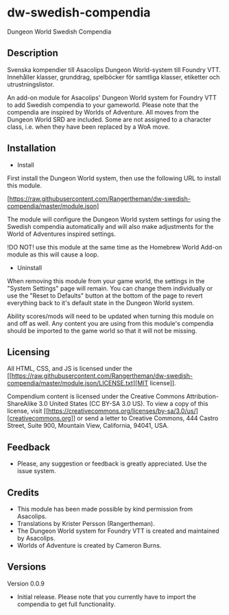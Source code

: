 # dw-swedish-compendia
Dungeon World Swedish Compendia

## Description

Svenska kompendier till Asacolips Dungeon World-system till Foundry VTT. Innehåller klasser, grunddrag, spelböcker för samtliga klasser, etiketter och utrustningslistor.

An add-on module for Asacolips' Dungeon World system for Foundry VTT to add Swedish compendia to your gameworld. Please note that the compendia are inspired by Worlds of Adventure. All moves from the Dungeon World SRD are included. Some are not assigned to a character class, i.e. when they have been replaced by a WoA move.

## Installation

* Install

First install the Dungeon World system, then use the following URL to
install this module.

[https://raw.githubusercontent.com/Rangertheman/dw-swedish-compendia/master/module.json]

The module will configure the Dungeon World system settings for using the Swedish compendia automatically and will also make adjustments for the World of Adventures inspired settings.

!DO NOT! use this module at the same time as the Homebrew World Add-on module as this will cause a loop.

* Uninstall

When removing this module from your game world, the settings in the
"System Settings" page will remain. You can change them individually
or use the "Reset to Defaults" button at the bottom of the page to
revert everything back to it's default state in the Dungeon World
system.

Ability scores/mods will need to be updated when turning this module
on and off as well. Any content you are using from this module's
compendia should be imported to the game world so that it will not be
missing.

## Licensing

All HTML, CSS, and JS is licensed under the [[https://raw.githubusercontent.com/Rangertheman/dw-swedish-compendia/master/module.json/LICENSE.txt][MIT license]].

Compendium content is licensed under the Creative Commons
Attribution-ShareAlike 3.0 United States (CC BY-SA 3.0 US). To view a
copy of this license, visit [[https://creativecommons.org/licenses/by-sa/3.0/us/][creativecommons.org]] or send a letter to
Creative Commons, 444 Castro Street, Suite 900, Mountain View,
California, 94041, USA.

## Feedback

* Please, any suggestion or feedback is greatly appreciated. Use the issue system.

## Credits  

* This module has been made possible by kind permission from Asacolips.   
* Translations by Krister Persson (Rangertheman).
* The Dungeon World system for Foundry VTT is created and maintained by Asacolips.
* Worlds of Adventure is created by Cameron Burns.

## Versions

Version 0.0.9

* Initial release. Please note that you currently have to import the compendia to get full functionality.